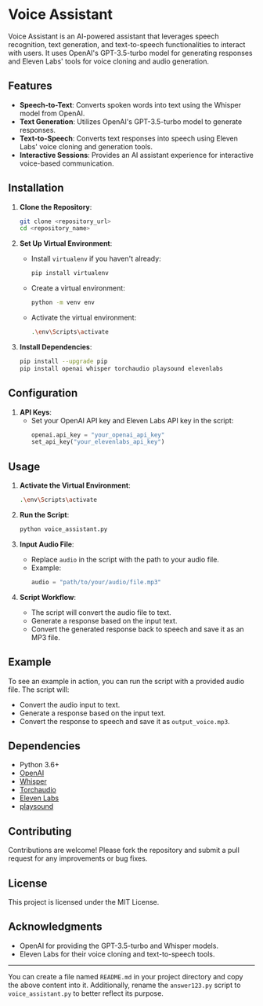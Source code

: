 # Voice Assistant

Voice Assistant is an AI-powered assistant that leverages speech recognition, text generation, and text-to-speech functionalities to interact with users. It uses OpenAI's GPT-3.5-turbo model for generating responses and Eleven Labs' tools for voice cloning and audio generation.

## Features

- **Speech-to-Text**: Converts spoken words into text using the Whisper model from OpenAI.
- **Text Generation**: Utilizes OpenAI's GPT-3.5-turbo model to generate responses.
- **Text-to-Speech**: Converts text responses into speech using Eleven Labs' voice cloning and generation tools.
- **Interactive Sessions**: Provides an AI assistant experience for interactive voice-based communication.

## Installation

1. **Clone the Repository**:
   ```sh
   git clone <repository_url>
   cd <repository_name>
   ```

2. **Set Up Virtual Environment**:
   - Install `virtualenv` if you haven't already:
     ```sh
     pip install virtualenv
     ```
   - Create a virtual environment:
     ```sh
     python -m venv env
     ```
   - Activate the virtual environment:
     ```sh
     .\env\Scripts\activate
     ```

3. **Install Dependencies**:
   ```sh
   pip install --upgrade pip
   pip install openai whisper torchaudio playsound elevenlabs
   ```

## Configuration

1. **API Keys**:
   - Set your OpenAI API key and Eleven Labs API key in the script:
     ```python
     openai.api_key = "your_openai_api_key"
     set_api_key("your_elevenlabs_api_key")
     ```

## Usage

1. **Activate the Virtual Environment**:
   ```sh
   .\env\Scripts\activate
   ```

2. **Run the Script**:
   ```sh
   python voice_assistant.py
   ```

3. **Input Audio File**:
   - Replace `audio` in the script with the path to your audio file.
   - Example:
     ```python
     audio = "path/to/your/audio/file.mp3"
     ```

4. **Script Workflow**:
   - The script will convert the audio file to text.
   - Generate a response based on the input text.
   - Convert the generated response back to speech and save it as an MP3 file.

## Example

To see an example in action, you can run the script with a provided audio file. The script will:
- Convert the audio input to text.
- Generate a response based on the input text.
- Convert the response to speech and save it as `output_voice.mp3`.

## Dependencies

- Python 3.6+
- [OpenAI](https://pypi.org/project/openai/)
- [Whisper](https://github.com/openai/whisper)
- [Torchaudio](https://pypi.org/project/torchaudio/)
- [Eleven Labs](https://elevenlabs.io/)
- [playsound](https://pypi.org/project/playsound/)

## Contributing

Contributions are welcome! Please fork the repository and submit a pull request for any improvements or bug fixes.

## License

This project is licensed under the MIT License.

## Acknowledgments

- OpenAI for providing the GPT-3.5-turbo and Whisper models.
- Eleven Labs for their voice cloning and text-to-speech tools.

---

You can create a file named `README.md` in your project directory and copy the above content into it. Additionally, rename the `answer123.py` script to `voice_assistant.py` to better reflect its purpose.

